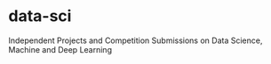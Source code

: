 # data-sci
Independent Projects and Competition Submissions on Data Science, Machine and Deep Learning
